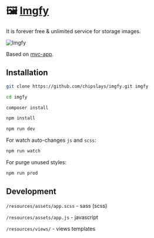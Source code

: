 # 🖼 [Imgfy](https://imgfy.cf/)

It is forever free & unlimited service for storage images.

![Imgfy](https://github.com/chipslays/imgfy/blob/master/.github/imgfy.gif)

Based on [mvc-app](https://github.com/chipslays/mvc-app/).

## Installation

```bash
git clone https://github.com/chipslays/imgfy.git imgfy
```

```bash
cd imgfy
```

```bash
composer install
```

```bash
npm install
```

```bash
npm run dev
```

For watch auto-changes `js` and `scss`:

```bash
npm run watch
```

For purge unused styles:

```bash
npm run prod
```

## Development

`/resources/assets/app.scss` - sass (scss)

`/resources/assets/app.js` - javascript

`/resources/views/` - views templates






